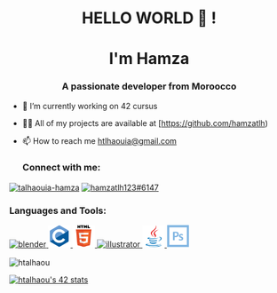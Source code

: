 <h1 align="center">HELLO WORLD  👋 !
  <h1 align="center"> I'm Hamza</h1>
<h3 align="center">A passionate developer from Moroocco</h3>
<a href="https://github.com/oakoudad/badge42%22%3E<img src="https://badge.mediaplus.ma/binary/htalhaou" alt="htalhaou's 42 stats" /></a>
<p align="left"> <a href="https://github.com/ryo-ma/github-profile-trophy%22%3E<img src="https://github-profile-trophy.vercel.app/?username=htalhaou" alt="htalhaou" /></a> </p>

- 🔭 I’m currently working on 42 cursus

- 👨‍💻 All of my projects are available at [https://github.com/hamzatlh)

- 📫 How to reach me htlhaouia@gmail.com
                                                                                                                      <h3 align="left">Connect with me:</h3>
<p align="left">
<a href="https://linkedin.com/in/talhaouia-hamza" target="blank"><img align="center" src="https://raw.githubusercontent.com/rahuldkjain/github-profile-readme-generator/master/src/images/icons/Social/linked-in-alt.svg" alt="talhaouia-hamza" height="30" width="40" /></a>
<a href="https://discord.gg/hamzatlh123#6147" target="blank"><img align="center" src="https://raw.githubusercontent.com/rahuldkjain/github-profile-readme-generator/master/src/images/icons/Social/discord.svg" alt="hamzatlh123#6147" height="30" width="40" /></a>
</p>
                                                                                                                      <h3 align="left">Languages and Tools:</h3>
<p align="left"> <a href="https://www.blender.org/" target="_blank" rel="noreferrer"> <img src="https://download.blender.org/branding/community/blender_community_badge_white.svg" alt="blender" width="40" height="40"/> </a> <a href="https://www.cprogramming.com/" target="_blank" rel="noreferrer"> <img src="https://raw.githubusercontent.com/devicons/devicon/master/icons/c/c-original.svg" alt="c" width="40" height="40"/> </a> <a href="https://www.w3.org/html/" target="_blank" rel="noreferrer"> <img src="https://raw.githubusercontent.com/devicons/devicon/master/icons/html5/html5-original-wordmark.svg" alt="html5" width="40" height="40"/> </a> <a href="https://www.adobe.com/in/products/illustrator.html" target="_blank" rel="noreferrer"> <img src="https://www.vectorlogo.zone/logos/adobe_illustrator/adobe_illustrator-icon.svg" alt="illustrator" width="40" height="40"/> </a> <a href="https://www.java.com/" target="_blank" rel="noreferrer"> <img src="https://raw.githubusercontent.com/devicons/devicon/master/icons/java/java-original.svg" alt="java" width="40" height="40"/> </a> <a href="https://www.photoshop.com/en" target="_blank" rel="noreferrer"> <img src="https://raw.githubusercontent.com/devicons/devicon/master/icons/photoshop/photoshop-line.svg" alt="photoshop" width="40" height="40"/> </a> </p>


<p><img align="center" src="https://github-readme-streak-stats.herokuapp.com/?user=htalhaou&" alt="htalhaou" /></p>

<a href="https://github.com/JaeSeoKim/badge42"><img src="https://badge42.vercel.app/api/v2/cl9ppvell00730fl66t1uboi1/stats?cursusId=21&coalitionId=282" alt="htalhaou's 42 stats" /></a>
